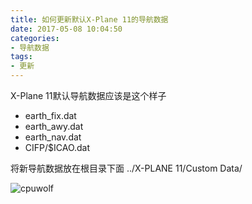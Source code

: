 ```yaml
---
title: 如何更新默认X-Plane 11的导航数据
date: 2017-05-08 10:04:50
categories:
- 导航数据
tags:
- 更新
---
```


X-Plane 11默认导航数据应该是这个样子

* earth_fix.dat
* earth_awy.dat
* earth_nav.dat
* CIFP/$ICAO.dat



将新导航数据放在根目录下面
../X-PLANE 11/Custom Data/


![cpuwolf](/images/data/attachment/201705/08/211057v11q819e0z58zw8r.jpg)

